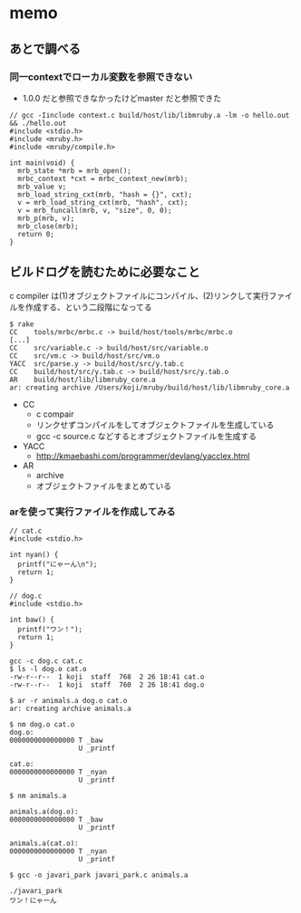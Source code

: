 # memo
## あとで調べる
### 同一contextでローカル変数を参照できない
* 1.0.0 だと参照できなかったけどmaster だと参照できた

```
// gcc -Iinclude context.c build/host/lib/libmruby.a -lm -o hello.out && ./hello.out
#include <stdio.h>
#include <mruby.h>
#include <mruby/compile.h>

int main(void) {
  mrb_state *mrb = mrb_open();
  mrbc_context *cxt = mrbc_context_new(mrb);
  mrb_value v;
  mrb_load_string_cxt(mrb, "hash = {}", cxt);
  v = mrb_load_string_cxt(mrb, "hash", cxt);
  v = mrb_funcall(mrb, v, "size", 0, 0);
  mrb_p(mrb, v);
  mrb_close(mrb);
  return 0;
}
```

## ビルドログを読むために必要なこと
c compiler は(1)オブジェクトファイルにコンパイル、(2)リンクして実行ファイルを作成する、という二段階になってる

```
$ rake
CC    tools/mrbc/mrbc.c -> build/host/tools/mrbc/mrbc.o
[...]
CC    src/variable.c -> build/host/src/variable.o
CC    src/vm.c -> build/host/src/vm.o
YACC  src/parse.y -> build/host/src/y.tab.c
CC    build/host/src/y.tab.c -> build/host/src/y.tab.o
AR    build/host/lib/libmruby_core.a
ar: creating archive /Users/koji/mruby/build/host/lib/libmruby_core.a
```

* CC
  * c compair
  * リンクせずコンパイルをしてオブジェクトファイルを生成している
  * gcc -c source.c などするとオブジェクトファイルを生成する
* YACC
  * http://kmaebashi.com/programmer/devlang/yacclex.html
* AR
  * archive
  * オブジェクトファイルをまとめている

### arを使って実行ファイルを作成してみる
```
// cat.c
#include <stdio.h>

int nyan() {
  printf("にゃーん\n");
  return 1;
}
```
```
// dog.c
#include <stdio.h>

int baw() {
  printf("ワン！");
  return 1;
}
```
```shell
gcc -c dog.c cat.c
$ ls -l dog.o cat.o
-rw-r--r--  1 koji  staff  768  2 26 18:41 cat.o
-rw-r--r--  1 koji  staff  760  2 26 18:41 dog.o

$ ar -r animals.a dog.o cat.o
ar: creating archive animals.a

$ nm dog.o cat.o
dog.o:
0000000000000000 T _baw
                 U _printf

cat.o:
0000000000000000 T _nyan
                 U _printf

$ nm animals.a

animals.a(dog.o):
0000000000000000 T _baw
                 U _printf

animals.a(cat.o):
0000000000000000 T _nyan
                 U _printf

$ gcc -o javari_park javari_park.c animals.a

./javari_park
ワン！にゃーん
```
